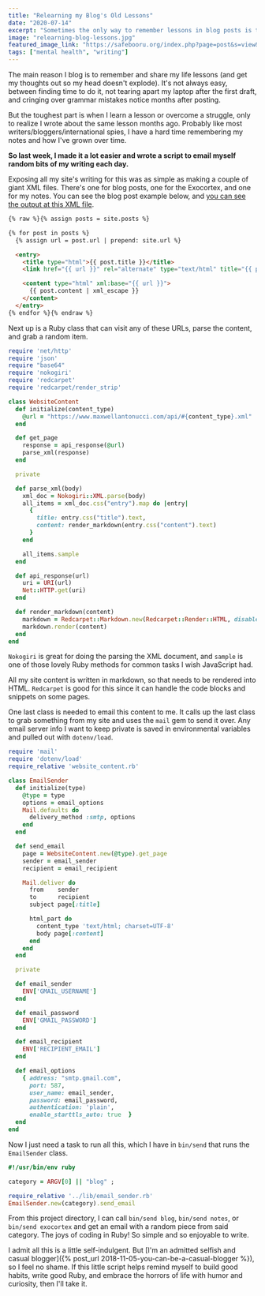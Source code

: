 ```yaml
---
title: "Relearning my Blog's Old Lessons"
date: "2020-07-14"
excerpt: "Sometimes the only way to remember lessons in blog posts is to email them to myself."
image: "relearning-blog-lessons.jpg"
featured_image_link: "https://safebooru.org/index.php?page=post&s=view&id=2075257"
tags: ["mental health", "writing"]
---
```


The main reason I blog is to remember and share my life lessons (and get my thoughts out so my head doesn't explode). It's not always easy, between finding time to do it, not tearing apart my laptop after the first draft, and cringing over grammar mistakes notice months after posting.

But the toughest part is when I learn a lesson or overcome a struggle, only to realize I wrote about the same lesson months ago. Probably like most writers/bloggers/international spies, I have a hard time remembering my notes and how I've grown over time.

**So last week, I made it a lot easier and wrote a script to email myself random bits of my writing each day.**

Exposing all my site's writing for this was as simple as making a couple of giant XML files. There's one for blog posts, one for the Exocortex, and one for my notes. You can see the blog post example below, and [you can see the output at this XML file](/api/blog.xml).

```html
{% raw %}{% assign posts = site.posts %}

{% for post in posts %}
  {% assign url = post.url | prepend: site.url %}

  <entry>
    <title type="html">{{ post.title }}</title>
    <link href="{{ url }}" rel="alternate" type="text/html" title="{{ post.title }}"/>

    <content type="html" xml:base="{{ url }}">
      {{ post.content | xml_escape }}
    </content>
  </entry>
{% endfor %}{% endraw %}
```

Next up is a Ruby class that can visit any of these URLs, parse the content, and grab a random item.

```ruby
require 'net/http'
require 'json'
require "base64"
require 'nokogiri'
require 'redcarpet'
require 'redcarpet/render_strip'

class WebsiteContent
  def initialize(content_type)
    @url = "https://www.maxwellantonucci.com/api/#{content_type}.xml"
  end

  def get_page
    response = api_response(@url)
    parse_xml(response)
  end

  private

  def parse_xml(body)
    xml_doc = Nokogiri::XML.parse(body)
    all_items = xml_doc.css("entry").map do |entry|
      {
        title: entry.css("title").text,
        content: render_markdown(entry.css("content").text)
      }
    end

    all_items.sample
  end

  def api_response(url)
    uri = URI(url)
    Net::HTTP.get(uri)
  end

  def render_markdown(content)
    markdown = Redcarpet::Markdown.new(Redcarpet::Render::HTML, disable_indented_code_blocks: true, fenced_code_blocks: true)
    markdown.render(content)
  end
end
```

`Nokogiri` is great for doing the parsing the XML document, and `sample` is one of those lovely Ruby methods for common tasks I wish JavaScript had.

All my site content is written in markdown, so that needs to be rendered into HTML. `Redcarpet` is good for this since it can handle the code blocks and snippets on some pages.

One last class is needed to email this content to me. It calls up the last class to grab something from my site and uses the `mail` gem to send it over. Any email server info I want to keep private is saved in environmental variables and pulled out with `dotenv/load`.

```ruby
require 'mail'
require 'dotenv/load'
require_relative 'website_content.rb'

class EmailSender
  def initialize(type)
    @type = type
    options = email_options
    Mail.defaults do
      delivery_method :smtp, options
    end
  end

  def send_email
    page = WebsiteContent.new(@type).get_page
    sender = email_sender
    recipient = email_recipient

    Mail.deliver do
      from    sender
      to      recipient
      subject page[:title]

      html_part do
        content_type 'text/html; charset=UTF-8'
        body page[:content]
      end
    end
  end

  private

  def email_sender
    ENV['GMAIL_USERNAME']
  end

  def email_password
    ENV['GMAIL_PASSWORD']
  end

  def email_recipient
    ENV['RECIPIENT_EMAIL']
  end

  def email_options
    { address: "smtp.gmail.com",
      port: 587,
      user_name: email_sender,
      password: email_password,
      authentication: 'plain',
      enable_starttls_auto: true  }
  end
end
```

Now I just need a task to run all this, which I have in `bin/send` that runs the `EmailSender` class.

```ruby
#!/usr/bin/env ruby

category = ARGV[0] || "blog" ;

require_relative '../lib/email_sender.rb'
EmailSender.new(category).send_email
```

From this project directory, I can call `bin/send blog`, `bin/send notes`, or `bin/send exocortex` and get an email with a random piece from said category. The joys of coding in Ruby! So simple and so enjoyable to write.

I admit all this is a little self-indulgent. But [I'm an admitted selfish and casual blogger]({% post_url 2018-11-05-you-can-be-a-casual-blogger %}), so I feel no shame. If this little script helps remind myself to build good habits, write good Ruby, and embrace the horrors of life with humor and curiosity, then I'll take it.

